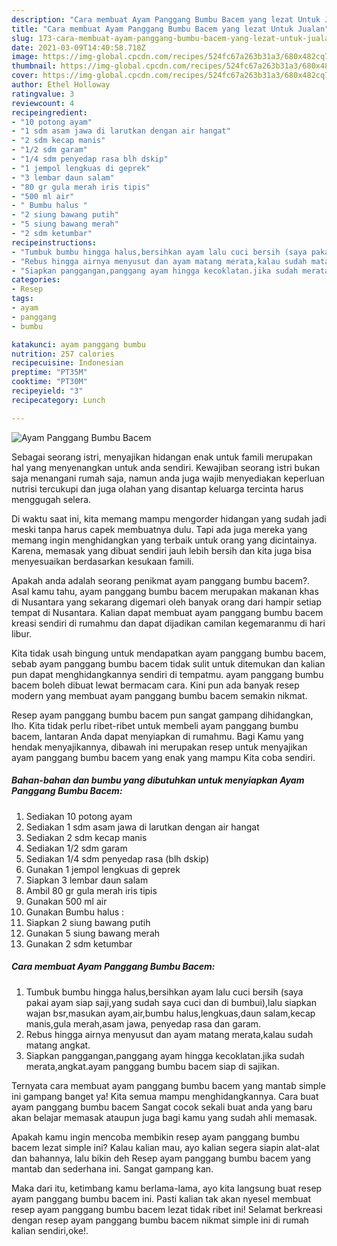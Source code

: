 ```yaml
---
description: "Cara membuat Ayam Panggang Bumbu Bacem yang lezat Untuk Jualan"
title: "Cara membuat Ayam Panggang Bumbu Bacem yang lezat Untuk Jualan"
slug: 173-cara-membuat-ayam-panggang-bumbu-bacem-yang-lezat-untuk-jualan
date: 2021-03-09T14:40:58.718Z
image: https://img-global.cpcdn.com/recipes/524fc67a263b31a3/680x482cq70/ayam-panggang-bumbu-bacem-foto-resep-utama.jpg
thumbnail: https://img-global.cpcdn.com/recipes/524fc67a263b31a3/680x482cq70/ayam-panggang-bumbu-bacem-foto-resep-utama.jpg
cover: https://img-global.cpcdn.com/recipes/524fc67a263b31a3/680x482cq70/ayam-panggang-bumbu-bacem-foto-resep-utama.jpg
author: Ethel Holloway
ratingvalue: 3
reviewcount: 4
recipeingredient:
- "10 potong ayam"
- "1 sdm asam jawa di larutkan dengan air hangat"
- "2 sdm kecap manis"
- "1/2 sdm garam"
- "1/4 sdm penyedap rasa blh dskip"
- "1 jempol lengkuas di geprek"
- "3 lembar daun salam"
- "80 gr gula merah iris tipis"
- "500 ml air"
- " Bumbu halus "
- "2 siung bawang putih"
- "5 siung bawang merah"
- "2 sdm ketumbar"
recipeinstructions:
- "Tumbuk bumbu hingga halus,bersihkan ayam lalu cuci bersih (saya pakai ayam siap saji,yang sudah saya cuci dan di bumbui),lalu siapkan wajan bsr,masukan ayam,air,bumbu halus,lengkuas,daun salam,kecap manis,gula merah,asam jawa, penyedap rasa dan garam."
- "Rebus hingga airnya menyusut dan ayam matang merata,kalau sudah matang angkat."
- "Siapkan panggangan,panggang ayam hingga kecoklatan.jika sudah merata,angkat.ayam panggang bumbu bacem siap di sajikan."
categories:
- Resep
tags:
- ayam
- panggang
- bumbu

katakunci: ayam panggang bumbu 
nutrition: 257 calories
recipecuisine: Indonesian
preptime: "PT35M"
cooktime: "PT30M"
recipeyield: "3"
recipecategory: Lunch

---
```



![Ayam Panggang Bumbu Bacem](https://img-global.cpcdn.com/recipes/524fc67a263b31a3/680x482cq70/ayam-panggang-bumbu-bacem-foto-resep-utama.jpg)

Sebagai seorang istri, menyajikan hidangan enak untuk famili merupakan hal yang menyenangkan untuk anda sendiri. Kewajiban seorang istri bukan saja menangani rumah saja, namun anda juga wajib menyediakan keperluan nutrisi tercukupi dan juga olahan yang disantap keluarga tercinta harus menggugah selera.

Di waktu  saat ini, kita memang mampu mengorder hidangan yang sudah jadi meski tanpa harus capek membuatnya dulu. Tapi ada juga mereka yang memang ingin menghidangkan yang terbaik untuk orang yang dicintainya. Karena, memasak yang dibuat sendiri jauh lebih bersih dan kita juga bisa menyesuaikan berdasarkan kesukaan famili. 



Apakah anda adalah seorang penikmat ayam panggang bumbu bacem?. Asal kamu tahu, ayam panggang bumbu bacem merupakan makanan khas di Nusantara yang sekarang digemari oleh banyak orang dari hampir setiap tempat di Nusantara. Kalian dapat membuat ayam panggang bumbu bacem kreasi sendiri di rumahmu dan dapat dijadikan camilan kegemaranmu di hari libur.

Kita tidak usah bingung untuk mendapatkan ayam panggang bumbu bacem, sebab ayam panggang bumbu bacem tidak sulit untuk ditemukan dan kalian pun dapat menghidangkannya sendiri di tempatmu. ayam panggang bumbu bacem boleh dibuat lewat bermacam cara. Kini pun ada banyak resep modern yang membuat ayam panggang bumbu bacem semakin nikmat.

Resep ayam panggang bumbu bacem pun sangat gampang dihidangkan, lho. Kita tidak perlu ribet-ribet untuk membeli ayam panggang bumbu bacem, lantaran Anda dapat menyiapkan di rumahmu. Bagi Kamu yang hendak menyajikannya, dibawah ini merupakan resep untuk menyajikan ayam panggang bumbu bacem yang enak yang mampu Kita coba sendiri.

<!--inarticleads1-->

##### Bahan-bahan dan bumbu yang dibutuhkan untuk menyiapkan Ayam Panggang Bumbu Bacem:

1. Sediakan 10 potong ayam
1. Sediakan 1 sdm asam jawa di larutkan dengan air hangat
1. Sediakan 2 sdm kecap manis
1. Sediakan 1/2 sdm garam
1. Sediakan 1/4 sdm penyedap rasa (blh dskip)
1. Gunakan 1 jempol lengkuas di geprek
1. Siapkan 3 lembar daun salam
1. Ambil 80 gr gula merah iris tipis
1. Gunakan 500 ml air
1. Gunakan  Bumbu halus :
1. Siapkan 2 siung bawang putih
1. Gunakan 5 siung bawang merah
1. Gunakan 2 sdm ketumbar




<!--inarticleads2-->

##### Cara membuat Ayam Panggang Bumbu Bacem:

1. Tumbuk bumbu hingga halus,bersihkan ayam lalu cuci bersih (saya pakai ayam siap saji,yang sudah saya cuci dan di bumbui),lalu siapkan wajan bsr,masukan ayam,air,bumbu halus,lengkuas,daun salam,kecap manis,gula merah,asam jawa, penyedap rasa dan garam.
1. Rebus hingga airnya menyusut dan ayam matang merata,kalau sudah matang angkat.
1. Siapkan panggangan,panggang ayam hingga kecoklatan.jika sudah merata,angkat.ayam panggang bumbu bacem siap di sajikan.




Ternyata cara membuat ayam panggang bumbu bacem yang mantab simple ini gampang banget ya! Kita semua mampu menghidangkannya. Cara buat ayam panggang bumbu bacem Sangat cocok sekali buat anda yang baru akan belajar memasak ataupun juga bagi kamu yang sudah ahli memasak.

Apakah kamu ingin mencoba membikin resep ayam panggang bumbu bacem lezat simple ini? Kalau kalian mau, ayo kalian segera siapin alat-alat dan bahannya, lalu bikin deh Resep ayam panggang bumbu bacem yang mantab dan sederhana ini. Sangat gampang kan. 

Maka dari itu, ketimbang kamu berlama-lama, ayo kita langsung buat resep ayam panggang bumbu bacem ini. Pasti kalian tak akan nyesel membuat resep ayam panggang bumbu bacem lezat tidak ribet ini! Selamat berkreasi dengan resep ayam panggang bumbu bacem nikmat simple ini di rumah kalian sendiri,oke!.

